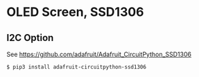 # OLED Screen, SSD1306

## I2C Option
See <https://github.com/adafruit/Adafruit_CircuitPython_SSD1306>

```
$ pip3 install adafruit-circuitpython-ssd1306
```
